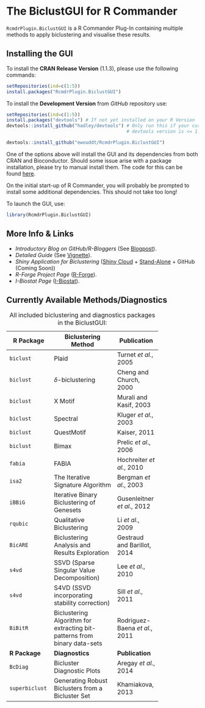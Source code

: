 
<!-- README.md is generated from README.Rmd. Please edit that file -->
The BiclustGUI for R Commander
==============================

`RcmdrPlugin.BiclustGUI` is a R Commander Plug-In containing multiple methods to apply biclustering and visualise these results.

Installing the GUI
------------------

To install the **CRAN Release Version** (1.1.3), please use the following commands:

``` r
setRepositories(ind=c(1:5))
install.packages("RcmdrPlugin.BiclustGUI")
```

To install the **Development Version** from *GitHub* repository use:

``` r
setRepositories(ind=c(1:5))
install.packages("devtools") # If not yet installed on your R Version
devtools::install_github("hadley/devtools") # Only run this if your currently installed 
                                            # devtools version is <= 1.12 (recursive dependencies bug)

devtools::install_github("ewouddt/RcmdrPlugin.BiclustGUI")
```

One of the options above will install the GUI and its dependencies from both CRAN and Bioconductor. Should some issue arise with a package installation, please try to manual install them. The code for this can be found [here](https://ibiostat.be/online-resources/online-resources/biclustgui/biclustgui).

On the initial start-up of R Commander, you will probably be prompted to install some additional dependencies. This should not take too long!

To launch the GUI, use:

``` r
library(RcmdrPlugin.BiclustGUI)
```

More Info & Links
-----------------

-   *Introductory Blog on GitHub/R-Bloggers* (See [Blogpost](https://ewouddt.github.io/RcmdrPlugin.BiclustGUI/2016/09/27/biclustGUI/)).
-   *Detailed Guide* (See [Vignette](https://github.com/ewouddt/RcmdrPlugin.BiclustGUI/raw/master/vignettes/GuideBiclustGUI.pdf)).
-   *Shiny Application for Biclustering* ([Shiny Cloud](https://uhasselt.shinyapps.io/shiny-biclust/) + [Stand-Alone](https://ibiostat.be/online-resources/online-resources/biclustgui/shinyapp) + GitHub (Coming Soon))
-   *R-Forge Project Page* ([R-Forge](https://r-forge.r-project.org/R/?group_id=2104)).
-   *I-Biostat Page* ([I-Biostat](https://ibiostat.be/online-resources/online-resources/biclustgui/biclustgui)).

Currently Available Methods/Diagnostics
---------------------------------------

<table style="width:79%;">
<caption>All included biclustering and diagnostics packages in the BiclustGUI:</caption>
<colgroup>
<col width="15%" />
<col width="40%" />
<col width="23%" />
</colgroup>
<thead>
<tr class="header">
<th>R Package</th>
<th>Biclustering Method</th>
<th>Publication</th>
</tr>
</thead>
<tbody>
<tr class="odd">
<td><code>biclust</code></td>
<td>Plaid</td>
<td>Turnet <em>et al.</em>, 2005</td>
</tr>
<tr class="even">
<td><code>biclust</code></td>
<td><span class="math inline"><em>δ</em></span>-biclustering</td>
<td>Cheng and Church, 2000</td>
</tr>
<tr class="odd">
<td><code>biclust</code></td>
<td>X Motif</td>
<td>Murali and Kasif, 2003</td>
</tr>
<tr class="even">
<td><code>biclust</code></td>
<td>Spectral</td>
<td>Kluger <em>et al.</em>, 2003</td>
</tr>
<tr class="odd">
<td><code>biclust</code></td>
<td>QuestMotif</td>
<td>Kaiser, 2011</td>
</tr>
<tr class="even">
<td><code>biclust</code></td>
<td>Bimax</td>
<td>Prelic <em>et al</em>., 2006</td>
</tr>
<tr class="odd">
<td><code>fabia</code></td>
<td>FABIA</td>
<td>Hochreiter <em>et al.</em>, 2010</td>
</tr>
<tr class="even">
<td><code>isa2</code></td>
<td>The Iterative Signature Algorithm</td>
<td>Bergman <em>et al</em>., 2003</td>
</tr>
<tr class="odd">
<td><code>iBBiG</code></td>
<td>Iterative Binary Biclustering of Genesets</td>
<td>Gusenleitner <em>et al</em>., 2012</td>
</tr>
<tr class="even">
<td><code>rqubic</code></td>
<td>Qualitative Biclustering</td>
<td>Li <em>et al</em>., 2009</td>
</tr>
<tr class="odd">
<td><code>BicARE</code></td>
<td>Biclustering Analysis and Results Exploration</td>
<td>Gestraud and Barillot, 2014</td>
</tr>
<tr class="even">
<td><code>s4vd</code></td>
<td>SSVD (Sparse Singular Value Decomposition)</td>
<td>Lee <em>et al</em>., 2010</td>
</tr>
<tr class="odd">
<td><code>s4vd</code></td>
<td>S4VD (SSVD incorporating stability correction)</td>
<td>Sill <em>et al</em>., 2011</td>
</tr>
<tr class="even">
<td><code>BiBitR</code></td>
<td>Biclustering Algorithm for extracting bit-patterns from binary data-sets</td>
<td>Rodriguez-Baena <em>et al</em>., 2011</td>
</tr>
<tr class="odd">
<td><strong>R Package</strong></td>
<td><strong>Diagnostics</strong></td>
<td><strong>Publication</strong></td>
</tr>
<tr class="even">
<td><code>BcDiag</code></td>
<td>Bicluster Diagnostic Plots</td>
<td>Aregay <em>et al</em>., 2014</td>
</tr>
<tr class="odd">
<td><code>superbiclust</code></td>
<td>Generating Robust Biclusters from a Bicluster Set</td>
<td>Khamiakova, 2013</td>
</tr>
</tbody>
</table>
